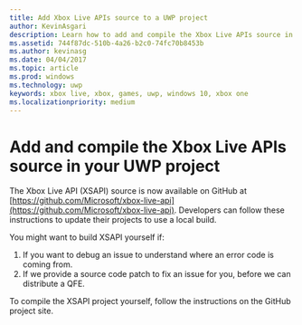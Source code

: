 ```yaml
---
title: Add Xbox Live APIs source to a UWP project
author: KevinAsgari
description: Learn how to add and compile the Xbox Live APIs source in your UWP project.
ms.assetid: 744f87dc-510b-4a26-b2c0-74fc70b8453b
ms.author: kevinasg
ms.date: 04/04/2017
ms.topic: article
ms.prod: windows
ms.technology: uwp
keywords: xbox live, xbox, games, uwp, windows 10, xbox one
ms.localizationpriority: medium
---
```


# Add and compile the Xbox Live APIs source in your UWP project

The Xbox Live API (XSAPI) source is now available on GitHub at [https://github.com/Microsoft/xbox-live-api](https://github.com/Microsoft/xbox-live-api). Developers can follow these instructions to update their projects to use a local build.

You might want to build XSAPI yourself if:
1. If you want to debug an issue to understand where an error code is coming from.
1. If we provide a source code patch to fix an issue for you, before we can distribute a QFE.

To compile the XSAPI project yourself, follow the instructions on the GitHub project site.
